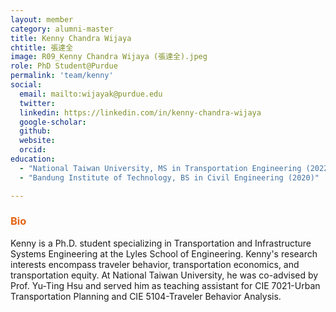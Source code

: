 ```yaml
---
layout: member
category: alumni-master
title: Kenny Chandra Wijaya
chtitle: 張達全
image: R09_Kenny Chandra Wijaya (張達全).jpeg
role: PhD Student@Purdue
permalink: 'team/kenny'
social:
  email: mailto:wijayak@purdue.edu
  twitter: 
  linkedin: https://linkedin.com/in/kenny-chandra-wijaya
  google-scholar: 
  github: 
  website: 
  orcid: 
education:
  - "National Taiwan University, MS in Transportation Engineering (2022)"
  - "Bandung Institute of Technology, BS in Civil Engineering (2020)"

---
```


<h3 style="color: #e36414;">Bio</h3>

Kenny is a Ph.D. student specializing in Transportation and Infrastructure Systems Engineering at the Lyles School of Engineering. Kenny's research interests encompass traveler behavior, transportation economics, and transportation equity. At National Taiwan University, he was co-advised by Prof. Yu-Ting Hsu and served him as teaching assistant for CIE 7021-Urban Transportation Planning and CIE 5104-Traveler Behavior Analysis.
